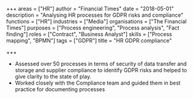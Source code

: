 +++
areas = ["HR"]
author = "Financial Times"
date = "2018-05-01"
description = "Analysing HR processes for GDPR risks and compliance"
functions = ["HR"]
industries = ["Media"]
organisations = ["The Financial Times"]
purposes = ["Process engineering", "Process analysis", "Fact finding"]
roles = ["Contract", "Business Analyst"]
skills = ["Process mapping", "BPMN"]
tags = ["GDPR"]
title = "HR GDPR compliance"

+++
* Assessed over 50 processes in terms of security of data transfer and storage and supplier compliance to identify GDPR risks and helped to give clarity to the state of play.
* Worked closely with the Compliance team and guided them in best practice for documenting processes
